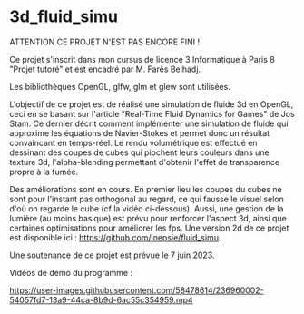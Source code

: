 # 3d_fluid_simu
ATTENTION CE PROJET N'EST PAS ENCORE FINI !

Ce projet s'inscrit dans mon cursus de licence 3 Informatique à Paris 8 "Projet tutoré" et est encadré par M. Farès Belhadj.

Les bibliothèques OpenGL, glfw, glm et glew sont utilisées.

L'objectif de ce projet est de réalisé une simulation de fluide 3d en OpenGL, ceci en se basant sur l'article "Real-Time Fluid Dynamics for Games" de Jos Stam. Ce dernier décrit comment implémenter une simulation de fluide qui approxime les équations de Navier-Stokes et permet donc un résultat convaincant en temps-réel. Le rendu volumétrique est effectué en dessinant des coupes de cubes qui piochent leurs couleurs dans une texture 3d, l'alpha-blending permettant d'obtenir l'effet de transparence propre à la fumée.

Des améliorations sont en cours. En premier lieu les coupes du cubes ne sont pour l'instant pas orthogonal au regard, ce qui fausse le visuel selon d'où on regarde le cube (cf la vidéo ci-dessous). Aussi, une gestion de la lumière (au moins basique) est prévu pour renforcer l'aspect 3d, ainsi que certaines optimisations pour améliorer les fps. Une version 2d de ce projet est disponible ici : https://github.com/inepsie/fluid_simu.

Une soutenance de ce projet est prévue le 7 juin 2023.

Vidéos de démo du programme :


https://user-images.githubusercontent.com/58478614/236960002-54057fd7-13a9-44ca-8b9d-6ac55c354959.mp4

